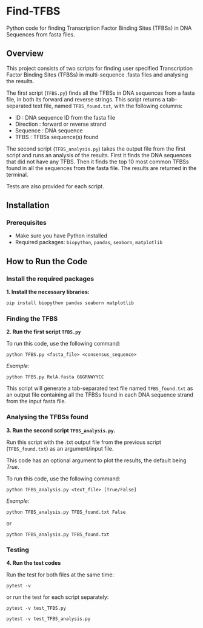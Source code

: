 # Find-TFBS
Python code for finding Transcription Factor Binding Sites (TFBSs) in DNA Sequences from fasta files. 

## Overview
This project consists of two scripts for finding user specified Transcription Factor Binding Sites (TFBSs) in multi-sequence .fasta files and analysing the results. 

The first script (`TFBS.py`) finds all the TFBSs in DNA sequences from a fasta file, in both its forward and reverse strings. This script returns a tab-separated text file, named `TFBS_found.txt`, with the following columns:
* ID :  DNA sequence ID from the fasta file
* Direction : forward or reverse strand
* Sequence : DNA sequence
* TFBS : TFBSs sequence(s) found

The second script (`TFBS_analysis.py`) takes the output file from the first script and runs an analysis of the results. First it finds the DNA sequences that did not have any TFBS. Then it finds the top 10 most common TFBSs found in all the sequences from the fasta file. The results are returned in the terminal.

Tests are also provided for each script. 

## Installation
### Prerequisites
- Make sure you have Python installed
- Required packages: `biopython`, `pandas`, `seaborn`, `matplotlib`

## How to Run the Code
### Install the required packages
**1. Install the necessary libraries:**
```bash
pip install biopython pandas seaborn matplotlib
```

### Finding the TFBS
**2. Run the first script `TFBS.py`**

To run this code, use the following command:
```
python TFBS.py <fasta_file> <consensus_sequence>
```
_Example:_
```
python TFBS.py RelA.fasta GGGRNWYYCC
```

This script will generate a tab-separated text file named `TFBS_found.txt` as an output file containing all the TFBSs found in each DNA sequence strand from the input fasta file.

### Analysing the TFBSs found  
**3. Run the second script `TFBS_analysis.py`.**

Run this script with the .txt output file from the previous script (`TFBS_found.txt`) as an argument/input file.  

This code has an optional argument to plot the results, the default being _True_. 

To run this code, use the following command:
```
python TFBS_analysis.py <text_file> [True/False]
```
_Example:_
```
python TFBS_analysis.py TFBS_found.txt False
```
or
```
python TFBS_analysis.py TFBS_found.txt
```

### Testing
**4. Run the test codes**

Run the test for both files at the same time:
```
pytest -v
```
or run the test for each script separately:
```
pytest -v test_TFBS.py
```
```
pytest -v test_TFBS_analysis.py
```
